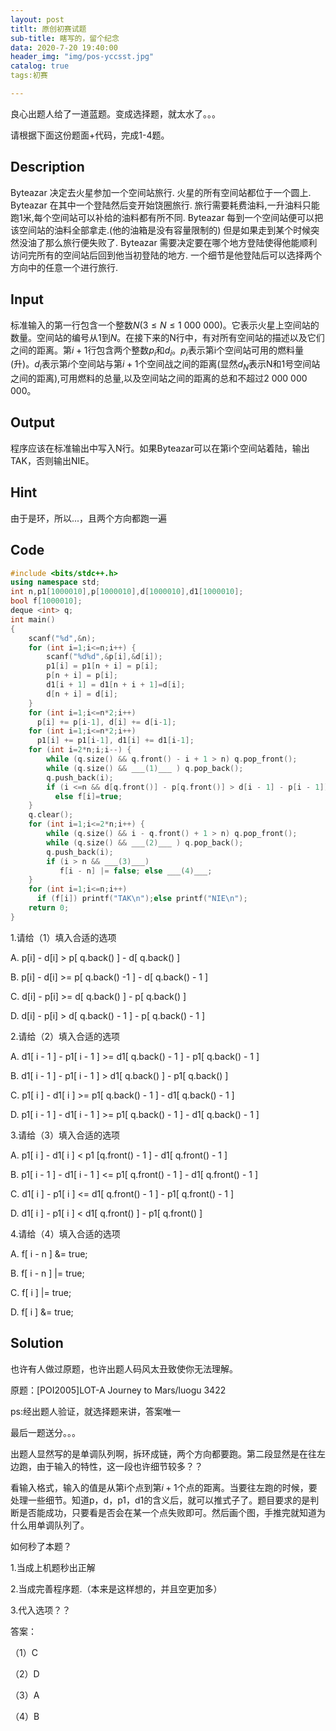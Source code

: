 ```yaml
---
layout: post
titlt: 原创初赛试题
sub-title: 瞎写的，留个纪念
data: 2020-7-20 19:40:00
header_img: "img/pos-yccsst.jpg"
catalog: true
tags:初赛

---
```


良心出题人给了一道蓝题。变成选择题，就太水了。。。

请根据下面这份题面+代码，完成1-4题。

## Description

Byteazar 决定去火星参加一个空间站旅行. 火星的所有空间站都位于一个圆上. Byteazar 在其中一个登陆然后变开始饶圈旅行. 旅行需要耗费油料,一升油料只能跑1米,每个空间站可以补给的油料都有所不同. Byteazar 每到一个空间站便可以把该空间站的油料全部拿走.(他的油箱是没有容量限制的) 但是如果走到某个时候突然没油了那么旅行便失败了. Byteazar 需要决定要在哪个地方登陆使得他能顺利访问完所有的空间站后回到他当初登陆的地方. 一个细节是他登陆后可以选择两个方向中的任意一个进行旅行.

## Input

标准输入的第一行包含一个整数$N (3≤N≤1 \ 000\ 000)$。它表示火星上空间站的数量。空间站的编号从1到$N$。在接下来的N行中，有对所有空间站的描述以及它们之间的距离。第$i+1$行包含两个整数$p_i$和$d_i$。$p_i$表示第i个空间站可用的燃料量(升)。$d_i$表示第$i$个空间站与第$i+1$个空间战之间的距离(显然$d_N$表示N和1号空间站之间的距离),可用燃料的总量,以及空间站之间的距离的总和不超过2 000 000 000。

## Output

程序应该在标准输出中写入N行。如果Byteazar可以在第i个空间站着陆，输出TAK，否则输出NIE。

## Hint

由于是环，所以...，且两个方向都跑一遍

## Code

```cpp
#include <bits/stdc++.h>
using namespace std;
int n,p1[1000010],p[1000010],d[1000010],d1[1000010];
bool f[1000010];
deque <int> q; 
int main()
{
	scanf("%d",&n);
	for (int i=1;i<=n;i++) {
	    scanf("%d%d",&p[i],&d[i]);
		p1[i] = p1[n + i] = p[i];
   		p[n + i] = p[i];
	    d1[i + 1] = d1[n + i + 1]=d[i];
    	d[n + i] = d[i];
    }
	for (int i=1;i<=n*2;i++)
	  p[i] += p[i-1], d[i] += d[i-1];
    for (int i=1;i<=n*2;i++)
	  p1[i] += p1[i-1], d1[i] += d1[i-1];
	for (int i=2*n;i;i--) {
		while (q.size() && q.front() - i + 1 > n) q.pop_front();
		while (q.size() && ___(1)___ ) q.pop_back();
		q.push_back(i);
		if (i <=n && d[q.front()] - p[q.front()] > d[i - 1] - p[i - 1]) f[i]=false;
		  else f[i]=true;
    }
	q.clear();
	for (int i=1;i<=2*n;i++) {
		while (q.size() && i - q.front() + 1 > n) q.pop_front();
		while (q.size() && ___(2)___ ) q.pop_back();
		q.push_back(i);
		if (i > n && ___(3)___) 
		   f[i - n] |= false; else ___(4)___;
	}
	for (int i=1;i<=n;i++)
	  if (f[i]) printf("TAK\n");else printf("NIE\n");
	return 0;
}
```



1.请给（1）填入合适的选项

A. p[i] - d[i] > p[ q.back() ] - d[ q.back() ]

B. p[i] - d[i] >= p[ q.back() -1 ] - d[ q.back() - 1 ]

C. d[i] - p[i] >= d[ q.back() ] - p[ q.back() ]

D. d[i] - p[i] > d[ q.back() - 1 ] - p[ q.back() - 1 ]



2.请给（2）填入合适的选项

A. d1[ i - 1 ] - p1[ i - 1 ] >= d1[ q.back() - 1 ] - p1[ q.back() - 1 ]

B. d1[ i - 1 ] - p1[ i - 1 ] > d1[ q.back() ] - p1[ q.back() ]

C. p1[ i ] - d1[ i ] >= p1[ q.back() - 1 ] - d1[ q.back() - 1 ]

D. p1[ i - 1 ] - d1[ i - 1 ] >= p1[ q.back() - 1 ] - d1[ q.back() - 1 ]



3.请给（3）填入合适的选项 

A. p1[ i ] - d1[ i ] < p1 [q.front() - 1 ] - d1[ q.front() - 1 ]

B. p1[ i - 1 ] - d1[ i - 1 ] <= p1[ q.front() - 1 ] - d1[ q.front() - 1 ]

C. d1[ i ] - p1[ i ] <= d1[ q.front() - 1 ] - p1[ q.front() - 1 ]

D. d1[ i ] - p1[ i ] < d1[ q.front() ] - p1[ q.front() ]



4.请给（4）填入合适的选项

A. f[ i - n ] &= true;

B. f[ i - n ] |= true;

C. f[ i ] |= true;

D. f[ i ] &= true;



## Solution

也许有人做过原题，也许出题人码风太丑致使你无法理解。

原题：[POI2005]LOT-A Journey to Mars/luogu 3422

ps:经出题人验证，就选择题来讲，答案唯一

最后一题送分。。。

出题人显然写的是单调队列啊，拆环成链，两个方向都要跑。第二段显然是在往左边跑，由于输入的特性，这一段也许细节较多？？

看输入格式，输入的值是从第i个点到第$i+1$个点的距离。当要往左跑的时候，要处理一些细节。知道p，d，p1，d1的含义后，就可以推式子了。题目要求的是判断是否能成功，只要看是否会在某一个点失败即可。然后画个图，手推完就知道为什么用单调队列了。



如何秒了本题？

1.当成上机题秒出正解

2.当成完善程序题.（本来是这样想的，并且空更加多）

3.代入选项？？



答案：

（1）C

（2）D

（3）A

（4）B

